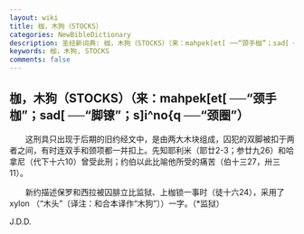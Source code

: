 ```yaml
---
layout: wiki
title: 枷，木狗（STOCKS）
categories: NewBibleDictionary
description: 圣经新词典: 枷，木狗（STOCKS）（来：mahpek[et[ ──“颈手枷”；sad[ ──“脚镣”；s]i^no{q ──“颈圈”）
keywords: 枷，木狗, STOCKS
comments: false
---
```


## 枷，木狗（STOCKS）（来：mahpek[et[ ──“颈手枷”；sad[ ──“脚镣”；s]i^no{q ──“颈圈”）

　　这刑具只出现于后期的旧约经文中，是由两大木块组成，囚犯的双脚被扣于两者之间，有时连双手和颈项都一并扣上。先知耶利米（耶廿2-3；参廿九26）和哈拿尼（代下十六10）曾受此刑；约伯以此比喻他所受的痛苦（伯十三27，卅三11）。

　　新约描述保罗和西拉被囚腓立比监狱、上枷锁一事时（徒十六24），采用了 xylon （“木头”〔译注：和合本译作“木狗”〕）一字。（*监狱）

J.D.D.









